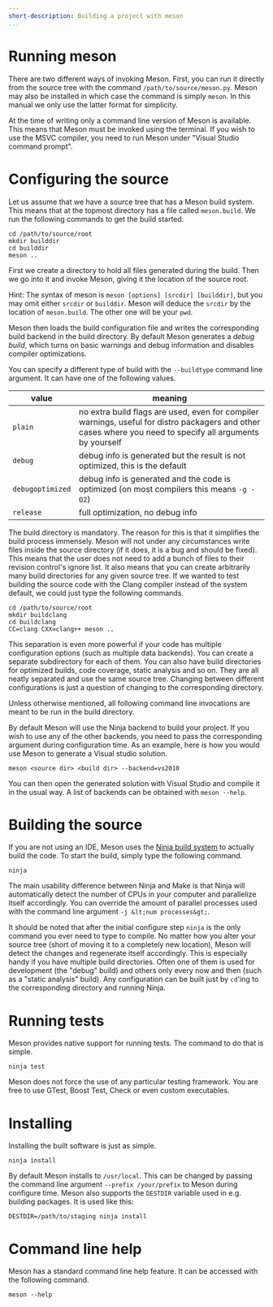 ```yaml
---
short-description: Building a project with meson
...
```


# Running meson

There are two different ways of invoking Meson. First, you can run it directly from the source tree with the command `/path/to/source/meson.py`. Meson may also be installed in which case the command is simply `meson`. In this manual we only use the latter format for simplicity.

At the time of writing only a command line version of Meson is available. This means that Meson must be invoked using the terminal. If you wish to use the MSVC compiler, you need to run Meson under "Visual Studio command prompt".

Configuring the source
==

Let us assume that we have a source tree that has a Meson build system. This means that at the topmost directory has a file called `meson.build`. We run the following commands to get the build started.


    cd /path/to/source/root
    mkdir builddir
    cd builddir
    meson ..

First we create a directory to hold all files generated during the build. Then we go into it and invoke Meson, giving it the location of the source root.

Hint: The syntax of meson is `meson [options] [srcdir] [builddir]`, but you may omit either `srcdir` or `builddir`. Meson will deduce the `srcdir` by the location of `meson.build`. The other one will be your `pwd`.

Meson then loads the build configuration file and writes the corresponding build backend in the build directory. By default Meson generates a *debug build*, which turns on basic warnings and debug information and disables compiler optimizations.

You can specify a different type of build with the `--buildtype` command line argument. It can have one of the following values.

| value            | meaning                                                                                                                                                    |
| ------           | --------                                                                                                                                                   |
| `plain`          | no extra build flags are used, even for compiler warnings, useful for distro packagers and other cases where you need to specify all arguments by yourself |
| `debug`          | debug info is generated but the result is not optimized, this is the default                                                                               |
| `debugoptimized` | debug info is generated and the code is optimized (on most compilers this means `-g -O2`)                                                                  |
| `release`        | full optimization, no debug info                                                                                                                           |

The build directory is mandatory. The reason for this is that it simplifies the build process immensely. Meson will not under any circumstances write files inside the source directory (if it does, it is a bug and should be fixed). This means that the user does not need to add a bunch of files to their revision control's ignore list. It also means that you can create arbitrarily many build directories for any given source tree. If we wanted to test building the source code with the Clang compiler instead of the system default, we could just type the following commands.

    cd /path/to/source/root
    mkdir buildclang
    cd buildclang
    CC=clang CXX=clang++ meson ..

This separation is even more powerful if your code has multiple configuration options (such as multiple data backends). You can create a separate subdirectory for each of them. You can also have build directories for optimized builds, code coverage, static analysis and so on. They are all neatly separated and use the same source tree. Changing between different configurations is just a question of changing to the corresponding directory.

Unless otherwise mentioned, all following command line invocations are meant to be run in the build directory.

By default Meson will use the Ninja backend to build your project. If you wish to use any of the other backends, you need to pass the corresponding argument during configuration time. As an example, here is how you would use Meson to generate a Visual studio solution.

    meson <source dir> <build dir> --backend=vs2010

You can then open the generated solution with Visual Studio and compile it in the usual way. A list of backends can be obtained with `meson --help`.

Building the source
==

If you are not using an IDE, Meson uses the [Ninja build system](http://martine.github.com/ninja/) to actually build the code. To start the build, simply type the following command.

    ninja

The main usability difference between Ninja and Make is that Ninja will automatically detect the number of CPUs in your computer and parallelize itself accordingly. You can override the amount of parallel processes used with the command line argument `-j &lt;num processes&gt;`.

It should be noted that after the initial configure step `ninja` is the only command you ever need to type to compile. No matter how you alter your source tree (short of moving it to a completely new location), Meson will detect the changes and regenerate itself accordingly. This is especially handy if you have multiple build directories. Often one of them is used for development (the "debug" build) and others only every now and then (such as a "static analysis" build). Any configuration can be built just by `cd`'ing to the corresponding directory and running Ninja.

Running tests
==

Meson provides native support for running tests. The command to do that is simple.

    ninja test

Meson does not force the use of any particular testing framework. You are free to use GTest, Boost Test, Check or even custom executables.

Installing
==

Installing the built software is just as simple.

    ninja install

By default Meson installs to `/usr/local`. This can be changed by passing the command line argument `--prefix /your/prefix` to Meson during configure time. Meson also supports the `DESTDIR` variable used in e.g. building packages. It is used like this:

    DESTDIR=/path/to/staging ninja install

Command line help
==

Meson has a standard command line help feature. It can be accessed with the following command.

    meson --help
